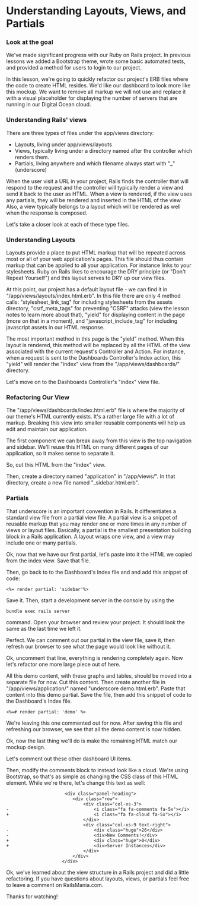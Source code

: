 # Understanding Layouts, Views, and Partials

### Look at the goal
We've made significant progress with our Ruby on Rails project. In previous lessons we added a Bootstrap theme, wrote some basic automated tests, and provided a method for users to login to our project.

In this lesson, we're going to quickly refactor our project's ERB files where the code to create HTML resides. We'd like our dashboard to look more like this mockup. We want to remove all markup we will not use and replace it with a visual placeholder for displaying the number of servers that are running in our Digital Ocean cloud.

### Understanding Rails' views

There are three types of files under the app/views directory:
- Layouts, living under app/views/layouts
- Views, typically living under a directory named after the controller which renders them.
- Partials, living anywhere and which filename always start with "_" (underscore)

When the user visit a URL in your project, Rails finds the controller that will respond to the request and the controller will typically render a view and send it back to the user as HTML. 
When a view is rendered, if the view uses any partials, they will be rendered and inserted in the HTML of the view. Also, a view typically belongs to a layout which will be rendered as well when the response is composed.

Let's take a closer look at each of these type files.

### Understanding Layouts

Layouts provide a place to put HTML markup that will be repeated across most or all of your web application's pages. This file should thus contain markup that can be applied to all your application. For instance links to your stylesheets.
Ruby on Rails likes to encourage the DRY principle (or "Don't Repeat Yourself") and this layout serves to DRY up our view files.

At this point, our project has a default layout file - we can find it in "/app/views/layouts/index.html.erb". In this file there are only 4 method calls: "stylesheet_link_tag" for including stylesheets from the assets directory, "csrf_meta_tags" for preventing "CSRF" attacks (view the lesson notes to learn more about that), "yield" for displaying content in the page (more on that in a moment), and "javascript_include_tag" for including javascript assets in our HTML response.

The most important method in this page is the "yield" method. When this layout is rendered, this method will be replaced by all the HTML of the view associated with the current request's Controller and Action. For instance, when a request is sent to the Dashboards Controller's Index action, this "yield" will render the "index" view from the "/app/views/dashboards/" directory.

Let's move on to the Dashboards Controller's "index" view file.

### Refactoring Our View
The "/app/views/dashboards/index.html.erb" file is where the majority of our theme's HTML currently exists. It's a rather large file with a lot of markup. Breaking this view into smaller reusable components will help us edit and maintain our application.

The first component we can break away from this view is the top navigation and sidebar. We'll reuse this HTML on many different pages of our application, so it makes sense to separate it.

So, cut this HTML from the "index" view.

Then, create a directory named "application" in "/app/views/". In that directory, create a new file named "_sidebar.html.erb". 

### Partials
That underscore is an important convention in Rails. It differentiates a standard view file from a partial view file. A partial view is a snippet of reusable markup that you may render one or more times in any number of views or layout files. Basically, a partial is the smallest presentation building block in a Rails application. A layout wraps one view, and a view may include one or many partials.

Ok, now that we have our first partial, let's paste into it the HTML we copied from the index view. Save that file. 

Then, go back to to the Dashboard's Index file and and add this snippet of code:

```
<%= render partial: 'sidebar'%>
```

Save it. Then, start a development server in the console by using the

```
bundle exec rails server
```

command. Open your browser and review your project. It should look the same as the last time we left it.

Perfect. We can comment out our partial in the view file, save it, then refresh our browser to see what the page would look like without it.

Ok, uncomment that line, everything is rendering completely again. Now let's refactor one more large piece out of here.

All this demo content, with these graphs and tables, should be moved into a separate file for now. Cut this content. Then create another file in "/app/views/application/" named "underscore demo.html.erb". Paste that content into this demo partial. Save the file, then add this snippet of code to the Dashboard's Index file.

```
<%=# render partial: 'demo' %>
```

We're leaving this one commented out for now. After saving this file and refreshing our browser, we see that all the demo content is now hidden.

Ok, now the last thing we'll do is make the remaining HTML match our mockup design.

Let's comment out these other dashboard UI items.

Then, modify the comments block to instead look like a cloud. We're using Bootstrap, so that's as simple as changing the CSS class of this HTML element. While we're there, let's change this text as well:

```
                      <div class="panel-heading">
                         <div class="row">
                             <div class="col-xs-3">
-                                <i class="fa fa-comments fa-5x"></i>
+                                <i class="fa fa-cloud fa-5x"></i>
                             </div>
                             <div class="col-xs-9 text-right">
-                                <div class="huge">26</div>
-                                <div>New Comments!</div>
+                                <div class="huge">0</div>
+                                <div>Server Instances</div>
                             </div>
                         </div>
                     </div>

```

Ok, we've learned about the view structure in a Rails project and did a little refactoring. If you have questions about layouts, views, or partials feel free to leave a comment on RailsMania.com.

Thanks for watching!



